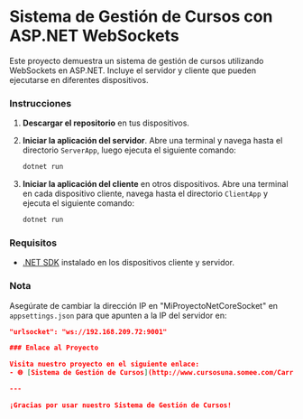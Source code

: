 # Sistema de Gestión de Cursos con ASP.NET WebSockets

Este proyecto demuestra un sistema de gestión de cursos utilizando WebSockets en ASP.NET. Incluye el servidor y cliente que pueden ejecutarse en diferentes dispositivos.

### Instrucciones

1. **Descargar el repositorio** en tus dispositivos.

2. **Iniciar la aplicación del servidor**. Abre una terminal y navega hasta el directorio `ServerApp`, luego ejecuta el siguiente comando:
    ```bash
    dotnet run
    ```

3. **Iniciar la aplicación del cliente** en otros dispositivos. Abre una terminal en cada dispositivo cliente, navega hasta el directorio `ClientApp` y ejecuta el siguiente comando:
    ```bash
    dotnet run
    ```

### Requisitos

- [.NET SDK](https://dotnet.microsoft.com/download) instalado en los dispositivos cliente y servidor.

### Nota

Asegúrate de cambiar la dirección IP en "MiProyectoNetCoreSocket" en `appsettings.json` para que apunten a la IP del servidor en:
```json
"urlsocket": "ws://192.168.209.72:9001"

### Enlace al Proyecto

Visita nuestro proyecto en el siguiente enlace:
- 🌐 [Sistema de Gestión de Cursos](http://www.cursosuna.somee.com/Carrito/Index)

---

¡Gracias por usar nuestro Sistema de Gestión de Cursos!
